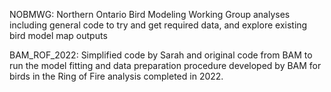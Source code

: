 

NOBMWG: Northern Ontario Bird Modeling Working Group analyses including general
code to try and get required data, and explore existing bird model map outputs

BAM_ROF_2022: Simplified code by Sarah and original code from BAM to run the
model fitting and data preparation procedure developed by BAM for birds in the
Ring of Fire analysis completed in 2022.
